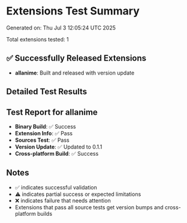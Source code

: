 # Extensions Test Summary

Generated on: Thu Jul  3 12:05:24 UTC 2025

Total extensions tested: 1

## ✅ Successfully Released Extensions

- **allanime**: Built and released with version update

## Detailed Test Results

## Test Report for allanime

- **Binary Build**: ✅ Success
- **Extension Info**: ✅ Pass
- **Sources Test**: ✅ Pass
- **Version Update**: ✅ Updated to 0.1.1
- **Cross-platform Build**: ✅ Success


## Notes
- ✅ indicates successful validation
- ⚠️  indicates partial success or expected limitations
- ❌ indicates failure that needs attention
- Extensions that pass all source tests get version bumps and cross-platform builds
